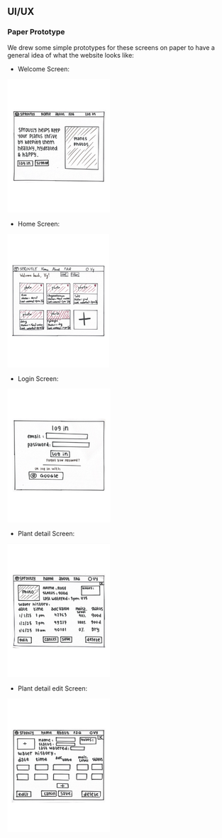 ## UI/UX
### Paper Prototype

We drew some simple prototypes for these screens on paper to have a general idea of what the website looks like:

- Welcome Screen:
<img src="./paper-prototype/welcome-screen.png" height="300">

- Home Screen:
<img src="./paper-prototype/home-screen.png" height="300">

- Login Screen:
<img src="./paper-prototype/login-screen.png" height="300">

- Plant detail Screen:
<img src="./paper-prototype/plant-detail-screen.png" height="300">

- Plant detail edit Screen:
<img src="./paper-prototype/plant-detail-edit-screen.png" height="300">
